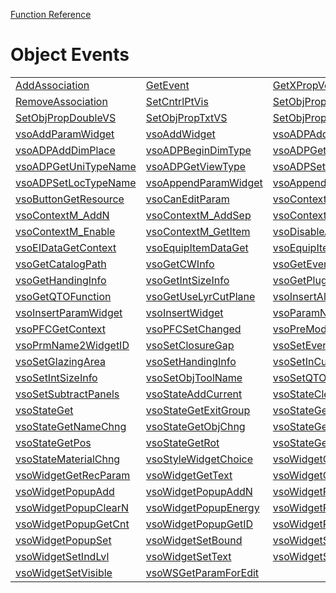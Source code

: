 [Function Reference](../README.md)

# Object Events
| | | |
|---|---|---|
| [AddAssociation](../Functions/AddAssociation.md) | [GetEvent](../Functions/GetEvent.md) | [GetXPropVersion](../Functions/GetXPropVersion.md) |
| [RemoveAssociation](../Functions/RemoveAssociation.md) | [SetCntrlPtVis](../Functions/SetCntrlPtVis.md) | [SetObjPropCharVS](../Functions/SetObjPropCharVS.md) |
| [SetObjPropDoubleVS](../Functions/SetObjPropDoubleVS.md) | [SetObjPropTxtVS](../Functions/SetObjPropTxtVS.md) | [SetObjPropVS](../Functions/SetObjPropVS.md) |
| [vsoAddParamWidget](../Functions/vsoAddParamWidget.md) | [vsoAddWidget](../Functions/vsoAddWidget.md) | [vsoADPAddDimDef](../Functions/vsoADPAddDimDef.md) |
| [vsoADPAddDimPlace](../Functions/vsoADPAddDimPlace.md) | [vsoADPBeginDimType](../Functions/vsoADPBeginDimType.md) | [vsoADPGetDimDefParms](../Functions/vsoADPGetDimDefParms.md) |
| [vsoADPGetUniTypeName](../Functions/vsoADPGetUniTypeName.md) | [vsoADPGetViewType](../Functions/vsoADPGetViewType.md) | [vsoADPSetCatName](../Functions/vsoADPSetCatName.md) |
| [vsoADPSetLocTypeName](../Functions/vsoADPSetLocTypeName.md) | [vsoAppendParamWidget](../Functions/vsoAppendParamWidget.md) | [vsoAppendWidget](../Functions/vsoAppendWidget.md) |
| [vsoButtonGetResource](../Functions/vsoButtonGetResource.md) | [vsoCanEditParam](../Functions/vsoCanEditParam.md) | [vsoContextM_Add](../Functions/vsoContextM_Add.md) |
| [vsoContextM_AddN](../Functions/vsoContextM_AddN.md) | [vsoContextM_AddSep](../Functions/vsoContextM_AddSep.md) | [vsoContextM_Check](../Functions/vsoContextM_Check.md) |
| [vsoContextM_Enable](../Functions/vsoContextM_Enable.md) | [vsoContextM_GetItem](../Functions/vsoContextM_GetItem.md) | [vsoDisableAttrs](../Functions/vsoDisableAttrs.md) |
| [vsoEIDataGetContext](../Functions/vsoEIDataGetContext.md) | [vsoEquipItemDataGet](../Functions/vsoEquipItemDataGet.md) | [vsoEquipItemDataSet](../Functions/vsoEquipItemDataSet.md) |
| [vsoGetCatalogPath](../Functions/vsoGetCatalogPath.md) | [vsoGetCWInfo](../Functions/vsoGetCWInfo.md) | [vsoGetEventInfo](../Functions/vsoGetEventInfo.md) |
| [vsoGetHandingInfo](../Functions/vsoGetHandingInfo.md) | [vsoGetIntSizeInfo](../Functions/vsoGetIntSizeInfo.md) | [vsoGetPluginStyleSym](../Functions/vsoGetPluginStyleSym.md) |
| [vsoGetQTOFunction](../Functions/vsoGetQTOFunction.md) | [vsoGetUseLyrCutPlane](../Functions/vsoGetUseLyrCutPlane.md) | [vsoInsertAllParams](../Functions/vsoInsertAllParams.md) |
| [vsoInsertParamWidget](../Functions/vsoInsertParamWidget.md) | [vsoInsertWidget](../Functions/vsoInsertWidget.md) | [vsoParamName2Index](../Functions/vsoParamName2Index.md) |
| [vsoPFCGetContext](../Functions/vsoPFCGetContext.md) | [vsoPFCSetChanged](../Functions/vsoPFCSetChanged.md) | [vsoPreModifyID](../Functions/vsoPreModifyID.md) |
| [vsoPrmName2WidgetID](../Functions/vsoPrmName2WidgetID.md) | [vsoSetClosureGap](../Functions/vsoSetClosureGap.md) | [vsoSetEventResult](../Functions/vsoSetEventResult.md) |
| [vsoSetGlazingArea](../Functions/vsoSetGlazingArea.md) | [vsoSetHandingInfo](../Functions/vsoSetHandingInfo.md) | [vsoSetInCurtainWall](../Functions/vsoSetInCurtainWall.md) |
| [vsoSetIntSizeInfo](../Functions/vsoSetIntSizeInfo.md) | [vsoSetObjToolName](../Functions/vsoSetObjToolName.md) | [vsoSetQTOValue](../Functions/vsoSetQTOValue.md) |
| [vsoSetSubtractPanels](../Functions/vsoSetSubtractPanels.md) | [vsoStateAddCurrent](../Functions/vsoStateAddCurrent.md) | [vsoStateClear](../Functions/vsoStateClear.md) |
| [vsoStateGet](../Functions/vsoStateGet.md) | [vsoStateGetExitGroup](../Functions/vsoStateGetExitGroup.md) | [vsoStateGetLayrChng](../Functions/vsoStateGetLayrChng.md) |
| [vsoStateGetNameChng](../Functions/vsoStateGetNameChng.md) | [vsoStateGetObjChng](../Functions/vsoStateGetObjChng.md) | [vsoStateGetParamChng](../Functions/vsoStateGetParamChng.md) |
| [vsoStateGetPos](../Functions/vsoStateGetPos.md) | [vsoStateGetRot](../Functions/vsoStateGetRot.md) | [vsoStateGetRotN](../Functions/vsoStateGetRotN.md) |
| [vsoStateMaterialChng](../Functions/vsoStateMaterialChng.md) | [vsoStyleWidgetChoice](../Functions/vsoStyleWidgetChoice.md) | [vsoWidgetGetEnable](../Functions/vsoWidgetGetEnable.md) |
| [vsoWidgetGetRecParam](../Functions/vsoWidgetGetRecParam.md) | [vsoWidgetGetText](../Functions/vsoWidgetGetText.md) | [vsoWidgetGetVisible](../Functions/vsoWidgetGetVisible.md) |
| [vsoWidgetPopupAdd](../Functions/vsoWidgetPopupAdd.md) | [vsoWidgetPopupAddN](../Functions/vsoWidgetPopupAddN.md) | [vsoWidgetPopupClear](../Functions/vsoWidgetPopupClear.md) |
| [vsoWidgetPopupClearN](../Functions/vsoWidgetPopupClearN.md) | [vsoWidgetPopupEnergy](../Functions/vsoWidgetPopupEnergy.md) | [vsoWidgetPopupGet](../Functions/vsoWidgetPopupGet.md) |
| [vsoWidgetPopupGetCnt](../Functions/vsoWidgetPopupGetCnt.md) | [vsoWidgetPopupGetID](../Functions/vsoWidgetPopupGetID.md) | [vsoWidgetPopupGetTxt](../Functions/vsoWidgetPopupGetTxt.md) |
| [vsoWidgetPopupSet](../Functions/vsoWidgetPopupSet.md) | [vsoWidgetSetBound](../Functions/vsoWidgetSetBound.md) | [vsoWidgetSetEnable](../Functions/vsoWidgetSetEnable.md) |
| [vsoWidgetSetIndLvl](../Functions/vsoWidgetSetIndLvl.md) | [vsoWidgetSetText](../Functions/vsoWidgetSetText.md) | [vsoWidgetSetType](../Functions/vsoWidgetSetType.md) |
| [vsoWidgetSetVisible](../Functions/vsoWidgetSetVisible.md) | [vsoWSGetParamForEdit](../Functions/vsoWSGetParamForEdit.md) 

